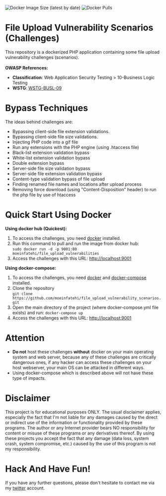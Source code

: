![Docker Image Size (latest by date)](https://img.shields.io/docker/image-size/moeinfatehi/file_upload_vulnerabilities)
![Docker Pulls](https://img.shields.io/docker/pulls/moeinfatehi/file_upload_vulnerabilities)
# File Upload Vulnerability Scenarios (Challenges)
This repository is a dockerized PHP application containing some file upload vulnerability challenges (scenarios).</br></br>
**OWASP References:**
* **Classification**: Web Application Security Testing > 10-Business Logic Testing
* **WSTG**: <a href="https://owasp.org/www-project-web-security-testing-guide/v42/4-Web_Application_Security_Testing/10-Business_Logic_Testing/09-Test_Upload_of_Malicious_Files">WSTG-BUSL-09</a></br>

# Bypass Techniques
The ideas behind challenges are:</br>
* Bypassing client-side file extension validations.
* Bypassing client-side file size validations.
* Injecting PHP code into a gif file
* Run any extensions with the PHP engine (using .htaccess file)
* Black-list extension validation bypass
* White-list extension validation bypass
* Double extension bypass
* Server-side file size validation bypass
* Server-side file extension validation bypass
* Content-type validation bypass of file upload
* Finding renamed file names and locations after upload process
* Removing force download (using "Content-Disposition" header) to run the php file by use of htaccess

# Quick Start Using Docker
**Using docker hub (Quickest):**
1. To access the challenges, you need <a href="https://docs.docker.com/install">docker</a> installed.</br>
2. Run this command to pull and run the image from docker hub:</br>`sudo docker run -d -p 9001:80 moeinfatehi/file_upload_vulnerabilities`
3. Access the challenges with this URL: <a href="http://localhost:9001">http://localhost:9001</a>


**Using docker-compose:**  
1. To access the challenges, you need <a href="https://docs.docker.com/install">docker</a> and <a href="https://docs.docker.com/compose/install/">docker-compose</a> installed.</br>
2. Clone the repository</br>`git clone https://github.com/moeinfatehi/file_upload_vulnerability_scenarios.git`
3. Open the main directory of the project (where docker-compose.yml file exists) and run: `docker-compose up`
4. Access the challenges with this URL: <a href="http://localhost:9001">http://localhost:9001</a>

# Attention
* **Do not** host these challenges **without** docker on your main operating system and web server, because any of these challenges are critically dangerous ones, if any hacker can access these challenges on your host webserver, your main OS can be attacked in different ways.</br>
* Using docker-compose which is described above will not have these type of impacts.
# Disclaimer
This project is for educational purposes ONLY. The usual disclaimer applies, especially the fact that I'm not liable for any damages caused by the direct or indirect use of the information or functionality provided by these programs. The author or any Internet provider bears NO responsibility for content or misuse of these programs or any derivatives thereof. By using these projects you accept the fact that any damage (data loss, system crash, system compromise, etc.) caused by the use of this program is not my responsibility.

# Hack And Have Fun!
If you have any further questions, please don't hesitate to contact me via my <a href="https://twitter.com/MoeinFatehi">twitter</a> account.
